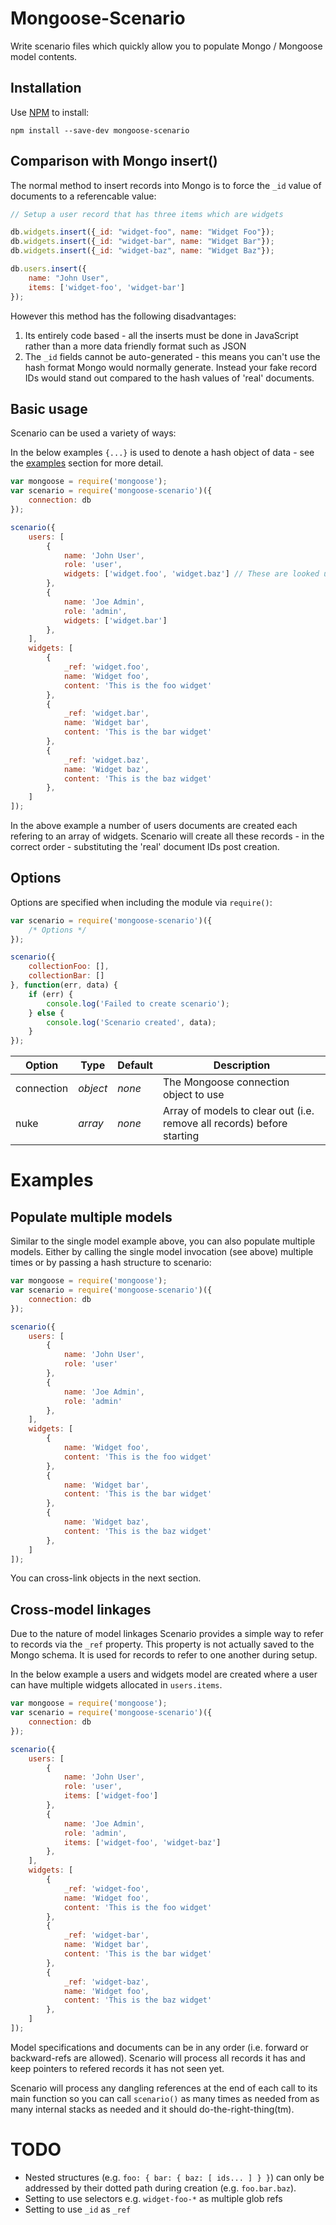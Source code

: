 Mongoose-Scenario
=================
Write scenario files which quickly allow you to populate Mongo / Mongoose model contents.


Installation
------------
Use [NPM](https://www.npmjs.org) to install:

	npm install --save-dev mongoose-scenario


Comparison with Mongo insert()
------------------------------
The normal method to insert records into Mongo is to force the `_id` value of documents to a referencable value:

```javascript
// Setup a user record that has three items which are widgets

db.widgets.insert({_id: "widget-foo", name: "Widget Foo"});
db.widgets.insert({_id: "widget-bar", name: "Widget Bar"});
db.widgets.insert({_id: "widget-baz", name: "Widget Baz"});

db.users.insert({
	name: "John User",
	items: ['widget-foo', 'widget-bar']
});
```

However this method has the following disadvantages:

1. Its entirely code based - all the inserts must be done in JavaScript rather than a more data friendly format such as JSON
2. The `_id` fields cannot be auto-generated - this means you can't use the hash format Mongo would normally generate. Instead your fake record IDs would stand out compared to the hash values of 'real' documents.


Basic usage
-----------
Scenario can be used a variety of ways:

In the below examples `{...}` is used to denote a hash object of data - see the [examples](#examples) section for more detail.

```javascript
var mongoose = require('mongoose');
var scenario = require('mongoose-scenario')({
	connection: db
});

scenario({
	users: [
		{
			name: 'John User',
			role: 'user',
			widgets: ['widget.foo', 'widget.baz'] // These are looked up via the `_ref` property in the widgets collection
		},
		{
			name: 'Joe Admin',
			role: 'admin',
			widgets: ['widget.bar']
		},
	],
	widgets: [
		{
			_ref: 'widget.foo',
			name: 'Widget foo',
			content: 'This is the foo widget'
		},
		{
			_ref: 'widget.bar',
			name: 'Widget bar',
			content: 'This is the bar widget'
		},
		{
			_ref: 'widget.baz',
			name: 'Widget baz',
			content: 'This is the baz widget'
		},
	]
]);
```

In the above example a number of users documents are created each refering to an array of widgets. Scenario will create all these records - in the correct order - substituting the 'real' document IDs post creation.


Options
-------
Options are specified when including the module via `require()`:

```javascript
var scenario = require('mongoose-scenario')({
	/* Options */
});

scenario({
	collectionFoo: [],
	collectionBar: []
}, function(err, data) {
	if (err) {
		console.log('Failed to create scenario');
	} else {
		console.log('Scenario created', data);
	}
});
```


| Option                              | Type           | Default        | Description                                                            |
|-------------------------------------|----------------|----------------|------------------------------------------------------------------------|
| connection                          | _object_       | _none_         | The Mongoose connection object to use                                  |
| nuke                                | _array_        | _none_         | Array of models to clear out (i.e. remove all records) before starting |


Examples
========

Populate multiple models
------------------------
Similar to the single model example above, you can also populate multiple models. Either by calling the single model invocation (see above) multiple times or by passing a hash structure to scenario:


```javascript
var mongoose = require('mongoose');
var scenario = require('mongoose-scenario')({
	connection: db
});

scenario({
	users: [
		{
			name: 'John User',
			role: 'user'
		},
		{
			name: 'Joe Admin',
			role: 'admin'
		},
	],
	widgets: [
		{
			name: 'Widget foo',
			content: 'This is the foo widget'
		},
		{
			name: 'Widget bar',
			content: 'This is the bar widget'
		},
		{
			name: 'Widget baz',
			content: 'This is the baz widget'
		},
	]
]);
```

You can cross-link objects in the next section.



Cross-model linkages
--------------------
Due to the nature of model linkages Scenario provides a simple way to refer to records via the `_ref` property.
This property is not actually saved to the Mongo schema. It is used for records to refer to one another during setup.

In the below example a users and widgets model are created where a user can have multiple widgets allocated in `users.items`.

```javascript
var mongoose = require('mongoose');
var scenario = require('mongoose-scenario')({
	connection: db
});

scenario({
	users: [
		{
			name: 'John User',
			role: 'user',
			items: ['widget-foo']
		},
		{
			name: 'Joe Admin',
			role: 'admin',
			items: ['widget-foo', 'widget-baz']
		},
	],
	widgets: [
		{
			_ref: 'widget-foo',
			name: 'Widget foo',
			content: 'This is the foo widget'
		},
		{
			_ref: 'widget-bar',
			name: 'Widget bar',
			content: 'This is the bar widget'
		},
		{
			_ref: 'widget-baz',
			name: 'Widget foo',
			content: 'This is the baz widget'
		},
	]
]);
```

Model specifications and documents can be in any order (i.e. forward or backward-refs are allowed). Scenario will process all records it has and keep pointers to refered records it has not seen yet.

Scenario will process any dangling references at the end of each call to its main function so you can call `scenario()` as many times as needed from as many internal stacks as needed and it should do-the-right-thing(tm).


TODO
====
* Nested structures (e.g. `foo: { bar: { baz: [ ids... ] } }`) can only be addressed by their dotted path during creation (e.g. `foo.bar.baz`).
* Setting to use selectors e.g. `widget-foo-*` as multiple glob refs
* Setting to use `_id` as `_ref`

